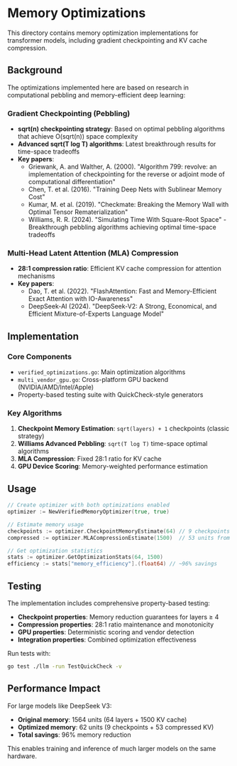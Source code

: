 # Memory Optimizations

This directory contains memory optimization implementations for transformer models, including gradient checkpointing and KV cache compression.

## Background

The optimizations implemented here are based on research in computational pebbling and memory-efficient deep learning:

### Gradient Checkpointing (Pebbling)
- **sqrt(n) checkpointing strategy**: Based on optimal pebbling algorithms that achieve O(sqrt(n)) space complexity
- **Advanced sqrt(T log T) algorithms**: Latest breakthrough results for time-space tradeoffs
- **Key papers**:
  - Griewank, A. and Walther, A. (2000). "Algorithm 799: revolve: an implementation of checkpointing for the reverse or adjoint mode of computational differentiation"
  - Chen, T. et al. (2016). "Training Deep Nets with Sublinear Memory Cost"
  - Kumar, M. et al. (2019). "Checkmate: Breaking the Memory Wall with Optimal Tensor Rematerialization"
  - Williams, R. R. (2024). "Simulating Time With Square-Root Space" - Breakthrough pebbling algorithms achieving optimal time-space tradeoffs

### Multi-Head Latent Attention (MLA) Compression
- **28:1 compression ratio**: Efficient KV cache compression for attention mechanisms
- **Key papers**:
  - Dao, T. et al. (2022). "FlashAttention: Fast and Memory-Efficient Exact Attention with IO-Awareness"
  - DeepSeek-AI (2024). "DeepSeek-V2: A Strong, Economical, and Efficient Mixture-of-Experts Language Model"

## Implementation

### Core Components

- `verified_optimizations.go`: Main optimization algorithms
- `multi_vendor_gpu.go`: Cross-platform GPU backend (NVIDIA/AMD/Intel/Apple)
- Property-based testing suite with QuickCheck-style generators

### Key Algorithms

1. **Checkpoint Memory Estimation**: `sqrt(layers) + 1` checkpoints (classic strategy)
2. **Williams Advanced Pebbling**: `sqrt(T log T)` time-space optimal algorithms
3. **MLA Compression**: Fixed 28:1 ratio for KV cache
4. **GPU Device Scoring**: Memory-weighted performance estimation

## Usage

```go
// Create optimizer with both optimizations enabled
optimizer := NewVerifiedMemoryOptimizer(true, true)

// Estimate memory usage
checkpoints := optimizer.CheckpointMemoryEstimate(64) // 9 checkpoints for 64 layers
compressed := optimizer.MLACompressionEstimate(1500)  // 53 units from 1500 KV cache

// Get optimization statistics
stats := optimizer.GetOptimizationStats(64, 1500)
efficiency := stats["memory_efficiency"].(float64) // ~96% savings
```

## Testing

The implementation includes comprehensive property-based testing:

- **Checkpoint properties**: Memory reduction guarantees for layers ≥ 4
- **Compression properties**: 28:1 ratio maintenance and monotonicity
- **GPU properties**: Deterministic scoring and vendor detection
- **Integration properties**: Combined optimization effectiveness

Run tests with:
```bash
go test ./llm -run TestQuickCheck -v
```

## Performance Impact

For large models like DeepSeek V3:
- **Original memory**: 1564 units (64 layers + 1500 KV cache)
- **Optimized memory**: 62 units (9 checkpoints + 53 compressed KV)
- **Total savings**: 96% memory reduction

This enables training and inference of much larger models on the same hardware.